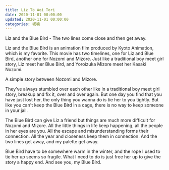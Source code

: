 ```yaml
---
title: Liz To Aoi Tori
date: 2020-11-01 00:00:00
updated: 2020-11-01 00:00:00
categories: 呢喃
---
```


Liz and the Blue Bird - The two lines come close and then get away.<!--more-->

Liz and the Blue Bird is an animation film produced by Kyoto Animation, which is my favorite. This movie has two timelines, one for Liz and Blue Bird, another one for Nozomi and Mizore. Just like a traditional boy meet girl story, Liz meet her Blue Bird, and Yoroizuka Mizore meet her Kasaki Nozomi.

A simple story between Nozomi and Mizore.

They’ve always stumbled over each other like in a traditional boy meet girl story, breakup and fix it, over and over again. But one day you find that you have just lost her, the only thing you wanna do is tie her to you tightly. But like you can't keep the Blue Bird in a cage, there is no way to keep someone in your jail.

The Blue Bird can give Liz a friend but things are much more difficult for Nozomi and Mizore. All the little things in life keep happening, all the people in her eyes are you. All the escape and misunderstanding forms their connection. All the year and closeness keep them in connection. And the two lines get away, and my palette get away.

Blue Bird have to be somewhere warm in the winter, and the rope I used to tie her up seems so fragile. What I need to do is just free her up to give the story a happy end. And see you, my Blue Bird.
